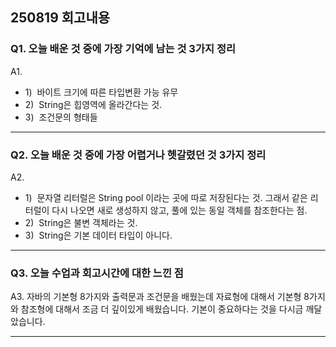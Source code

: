 ## 250819 회고내용

### Q1. 오늘 배운 것 중에 가장 기억에 남는 것 3가지 정리
A1. 
* 1)&nbsp; 바이트 크기에 따른 타입변환 가능 유무
* 2)&nbsp; String은 힙영역에 올라간다는 것.
* 3)&nbsp; 조건문의 형태들
---

### Q2. 오늘 배운 것 중에 가장 어렵거나 헷갈렸던 것 3가지 정리 
A2.
* 1)&nbsp; 문자열 리터럴은 String pool 이라는 곳에 따로 저장된다는 것. 그래서 같은 리터럴이 다시 나오면 새로 생성하지 않고, 풀에 있는 동일 객체를 참조한다는 점.
* 2)&nbsp; String은 불변 객체라는 것.
* 3)&nbsp; String은 기본 데이터 타입이 아니다.

---

### Q3. 오늘 수업과 회고시간에 대한 느낀 점
A3. 
자바의 기본형 8가지와 출력문과 조건문을 배웠는데 자료형에 대해서 기본형 8가지와 참조형에 대해서 조금 더 깊이있게 배웠습니다.
기본이 중요하다는 것을 다시금 깨달았습니다.

---

